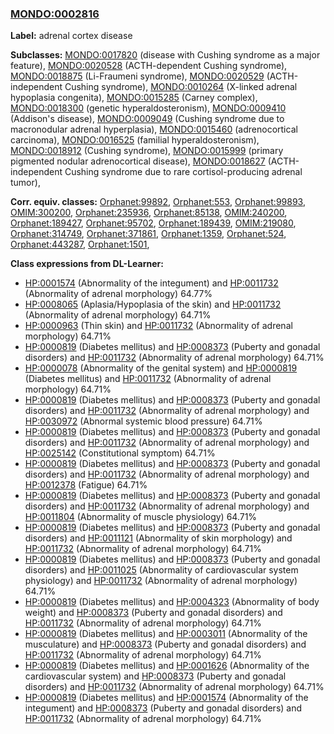 
### [MONDO:0002816](http://purl.obolibrary.org/obo/MONDO_0002816)
**Label:** adrenal cortex disease

**Subclasses:** [MONDO:0017820](http://purl.obolibrary.org/obo/MONDO_0017820) (disease with Cushing syndrome as a major feature), [MONDO:0020528](http://purl.obolibrary.org/obo/MONDO_0020528) (ACTH-dependent Cushing syndrome), [MONDO:0018875](http://purl.obolibrary.org/obo/MONDO_0018875) (Li-Fraumeni syndrome), [MONDO:0020529](http://purl.obolibrary.org/obo/MONDO_0020529) (ACTH-independent Cushing syndrome), [MONDO:0010264](http://purl.obolibrary.org/obo/MONDO_0010264) (X-linked adrenal hypoplasia congenita), [MONDO:0015285](http://purl.obolibrary.org/obo/MONDO_0015285) (Carney complex), [MONDO:0018300](http://purl.obolibrary.org/obo/MONDO_0018300) (genetic hyperaldosteronism), [MONDO:0009410](http://purl.obolibrary.org/obo/MONDO_0009410) (Addison's disease), [MONDO:0009049](http://purl.obolibrary.org/obo/MONDO_0009049) (Cushing syndrome due to macronodular adrenal hyperplasia), [MONDO:0015460](http://purl.obolibrary.org/obo/MONDO_0015460) (adrenocortical carcinoma), [MONDO:0016525](http://purl.obolibrary.org/obo/MONDO_0016525) (familial hyperaldosteronism), [MONDO:0018912](http://purl.obolibrary.org/obo/MONDO_0018912) (Cushing syndrome), [MONDO:0015999](http://purl.obolibrary.org/obo/MONDO_0015999) (primary pigmented nodular adrenocortical disease), [MONDO:0018627](http://purl.obolibrary.org/obo/MONDO_0018627) (ACTH-independent Cushing syndrome due to rare cortisol-producing adrenal tumor), 

**Corr. equiv. classes:** [Orphanet:99892](http://www.orpha.net/ORDO/Orphanet_99892), [Orphanet:553](http://www.orpha.net/ORDO/Orphanet_553), [Orphanet:99893](http://www.orpha.net/ORDO/Orphanet_99893), [OMIM:300200](http://purl.obolibrary.org/obo/OMIM_300200), [Orphanet:235936](http://www.orpha.net/ORDO/Orphanet_235936), [Orphanet:85138](http://www.orpha.net/ORDO/Orphanet_85138), [OMIM:240200](http://purl.obolibrary.org/obo/OMIM_240200), [Orphanet:189427](http://www.orpha.net/ORDO/Orphanet_189427), [Orphanet:95702](http://www.orpha.net/ORDO/Orphanet_95702), [Orphanet:189439](http://www.orpha.net/ORDO/Orphanet_189439), [OMIM:219080](http://purl.obolibrary.org/obo/OMIM_219080), [Orphanet:314749](http://www.orpha.net/ORDO/Orphanet_314749), [Orphanet:371861](http://www.orpha.net/ORDO/Orphanet_371861), [Orphanet:1359](http://www.orpha.net/ORDO/Orphanet_1359), [Orphanet:524](http://www.orpha.net/ORDO/Orphanet_524), [Orphanet:443287](http://www.orpha.net/ORDO/Orphanet_443287), [Orphanet:1501](http://www.orpha.net/ORDO/Orphanet_1501), 

**Class expressions from DL-Learner:**

- [HP:0001574](http://purl.obolibrary.org/obo/HP_0001574) (Abnormality of the integument) and [HP:0011732](http://purl.obolibrary.org/obo/HP_0011732) (Abnormality of adrenal morphology) 64.77%
- [HP:0008065](http://purl.obolibrary.org/obo/HP_0008065) (Aplasia/Hypoplasia of the skin) and [HP:0011732](http://purl.obolibrary.org/obo/HP_0011732) (Abnormality of adrenal morphology) 64.71%
- [HP:0000963](http://purl.obolibrary.org/obo/HP_0000963) (Thin skin) and [HP:0011732](http://purl.obolibrary.org/obo/HP_0011732) (Abnormality of adrenal morphology) 64.71%
- [HP:0000819](http://purl.obolibrary.org/obo/HP_0000819) (Diabetes mellitus) and [HP:0008373](http://purl.obolibrary.org/obo/HP_0008373) (Puberty and gonadal disorders) and [HP:0011732](http://purl.obolibrary.org/obo/HP_0011732) (Abnormality of adrenal morphology) 64.71%
- [HP:0000078](http://purl.obolibrary.org/obo/HP_0000078) (Abnormality of the genital system) and [HP:0000819](http://purl.obolibrary.org/obo/HP_0000819) (Diabetes mellitus) and [HP:0011732](http://purl.obolibrary.org/obo/HP_0011732) (Abnormality of adrenal morphology) 64.71%
- [HP:0000819](http://purl.obolibrary.org/obo/HP_0000819) (Diabetes mellitus) and [HP:0008373](http://purl.obolibrary.org/obo/HP_0008373) (Puberty and gonadal disorders) and [HP:0011732](http://purl.obolibrary.org/obo/HP_0011732) (Abnormality of adrenal morphology) and [HP:0030972](http://purl.obolibrary.org/obo/HP_0030972) (Abnormal systemic blood pressure) 64.71%
- [HP:0000819](http://purl.obolibrary.org/obo/HP_0000819) (Diabetes mellitus) and [HP:0008373](http://purl.obolibrary.org/obo/HP_0008373) (Puberty and gonadal disorders) and [HP:0011732](http://purl.obolibrary.org/obo/HP_0011732) (Abnormality of adrenal morphology) and [HP:0025142](http://purl.obolibrary.org/obo/HP_0025142) (Constitutional symptom) 64.71%
- [HP:0000819](http://purl.obolibrary.org/obo/HP_0000819) (Diabetes mellitus) and [HP:0008373](http://purl.obolibrary.org/obo/HP_0008373) (Puberty and gonadal disorders) and [HP:0011732](http://purl.obolibrary.org/obo/HP_0011732) (Abnormality of adrenal morphology) and [HP:0012378](http://purl.obolibrary.org/obo/HP_0012378) (Fatigue) 64.71%
- [HP:0000819](http://purl.obolibrary.org/obo/HP_0000819) (Diabetes mellitus) and [HP:0008373](http://purl.obolibrary.org/obo/HP_0008373) (Puberty and gonadal disorders) and [HP:0011732](http://purl.obolibrary.org/obo/HP_0011732) (Abnormality of adrenal morphology) and [HP:0011804](http://purl.obolibrary.org/obo/HP_0011804) (Abnormality of muscle physiology) 64.71%
- [HP:0000819](http://purl.obolibrary.org/obo/HP_0000819) (Diabetes mellitus) and [HP:0008373](http://purl.obolibrary.org/obo/HP_0008373) (Puberty and gonadal disorders) and [HP:0011121](http://purl.obolibrary.org/obo/HP_0011121) (Abnormality of skin morphology) and [HP:0011732](http://purl.obolibrary.org/obo/HP_0011732) (Abnormality of adrenal morphology) 64.71%
- [HP:0000819](http://purl.obolibrary.org/obo/HP_0000819) (Diabetes mellitus) and [HP:0008373](http://purl.obolibrary.org/obo/HP_0008373) (Puberty and gonadal disorders) and [HP:0011025](http://purl.obolibrary.org/obo/HP_0011025) (Abnormality of cardiovascular system physiology) and [HP:0011732](http://purl.obolibrary.org/obo/HP_0011732) (Abnormality of adrenal morphology) 64.71%
- [HP:0000819](http://purl.obolibrary.org/obo/HP_0000819) (Diabetes mellitus) and [HP:0004323](http://purl.obolibrary.org/obo/HP_0004323) (Abnormality of body weight) and [HP:0008373](http://purl.obolibrary.org/obo/HP_0008373) (Puberty and gonadal disorders) and [HP:0011732](http://purl.obolibrary.org/obo/HP_0011732) (Abnormality of adrenal morphology) 64.71%
- [HP:0000819](http://purl.obolibrary.org/obo/HP_0000819) (Diabetes mellitus) and [HP:0003011](http://purl.obolibrary.org/obo/HP_0003011) (Abnormality of the musculature) and [HP:0008373](http://purl.obolibrary.org/obo/HP_0008373) (Puberty and gonadal disorders) and [HP:0011732](http://purl.obolibrary.org/obo/HP_0011732) (Abnormality of adrenal morphology) 64.71%
- [HP:0000819](http://purl.obolibrary.org/obo/HP_0000819) (Diabetes mellitus) and [HP:0001626](http://purl.obolibrary.org/obo/HP_0001626) (Abnormality of the cardiovascular system) and [HP:0008373](http://purl.obolibrary.org/obo/HP_0008373) (Puberty and gonadal disorders) and [HP:0011732](http://purl.obolibrary.org/obo/HP_0011732) (Abnormality of adrenal morphology) 64.71%
- [HP:0000819](http://purl.obolibrary.org/obo/HP_0000819) (Diabetes mellitus) and [HP:0001574](http://purl.obolibrary.org/obo/HP_0001574) (Abnormality of the integument) and [HP:0008373](http://purl.obolibrary.org/obo/HP_0008373) (Puberty and gonadal disorders) and [HP:0011732](http://purl.obolibrary.org/obo/HP_0011732) (Abnormality of adrenal morphology) 64.71%



